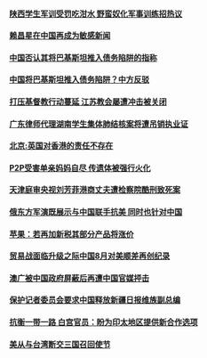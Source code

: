 #### [陕西学生军训受罚吃泔水 野蛮奴化军事训练招热议](../pages/zyyyoeqqvi/4563825.md) 

#### [赖昌星在中国再成为敏感新闻](../pages/zyyyoeqqvi/4563816.md) 

#### [中国否认其将巴基斯坦推入债务陷阱的指称](../pages/zyyyoeqqvi/4563643.md) 

#### [中国将巴基斯坦推入债务陷阱？中方反驳](../pages/zyyyoeqqvi/4563284.md) 

#### [打压基督教行动蔓延 江苏教会屡遭冲击被关闭](../pages/zyyyoeqqvi/4563139.md) 

#### [广东律师代理湖南学生集体肺结核案将遭吊销执业证](../pages/zyyyoeqqvi/4563136.md) 

#### [北京:英国对香港的责任不存在 ](../pages/zyyyoeqqvi/4563127.md) 

#### [P2P受害单亲妈妈自尽 传遗体被强行火化](../pages/zyyyoeqqvi/4563095.md) 

#### [天津庭审央视刘芳菲港商丈夫遭检察院酷刑致死案](../pages/zyyyoeqqvi/4563090.md) 

#### [俄东方军演既展示与中国联手抗美 同时也针对中国](../pages/zyyyoeqqvi/4563066.md) 

#### [苹果：若再加新税其部分产品将涨价](../pages/zyyyoeqqvi/4562914.md) 

#### [贸易战面临升级之际中国8月对美顺差再创纪录](../pages/zyyyoeqqvi/4562853.md) 

#### [澳广被中国政府屏蔽后再遭中国官媒抨击](../pages/zyyyoeqqvi/4562838.md) 

#### [保护记者委员会要求中国释放新疆日报维族副总编](../pages/zyyyoeqqvi/4562810.md) 

#### [抗衡一带一路  白宫官员：盼为印太地区提供新合作选项 ](../pages/zyyyoeqqvi/4562799.md) 

#### [美从与台湾断交三国召回使节](../pages/zyyyoeqqvi/4562791.md) 

